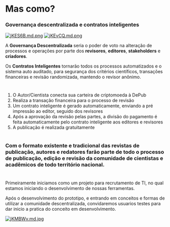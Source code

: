 # Mas como? 

### Governança descentralizada e contratos inteligentes

[![jKES6B.md.png](https://iili.io/jKES6B.md.png)](https://freeimage.host/i/jKES6B)
[![jKEvCQ.md.png](https://iili.io/jKEvCQ.md.png)](https://freeimage.host/i/jKEvCQ)


A **Governança Descentralizada** seria o poder de voto na alteração de processos e operações por parte dos **revisores**, **editores**, **stakeholders** e **criadores**. 

Os **Contratos Inteligentes** tornarão todos os processos automatizados e o sistema auto auditado, para segurança dos critérios científicos, transações financeiras e revisão randomizada, mantendo o revisor anônimo. 

#
1. O Autor/Cientista conecta sua carteira de criptomoeda à DePub
2. Realiza a transação financeira para o processo de revisão
3. Um contrato inteligente é gerado automaticamente, enviando a pré impressão ao editor, seguido dos revisores
4. Após a aprovação da revisão pelas partes, a divisão do pagamento é feita automaticamente pelo contrato inteligente aos editores e revisores
5. A publicação é realizada gratuitamente

# 
### Com o formato existente e tradicional das revistas de publicação, autores e redatores farão parte de todo o processo de publicação, edição e revisão da comunidade de cientistas e acadêmicos de todo território nacional.

#
Primeiramente iniciamos como um projeto para recrutamento de TI, no qual estamos iniciando o desenvolvimento de nossas ferramentas.

Após o desenvolvimento do prototipo, e entrando em conceitos e formas de utilizar a comunidade descentralizada, convidaremos usuarios testes para dar inicio a pratica do conceito em desenvolvimento.

[![jKMBWv.md.jpg](https://iili.io/jKMBWv.md.jpg)](https://freeimage.host/i/jKMBWv)

